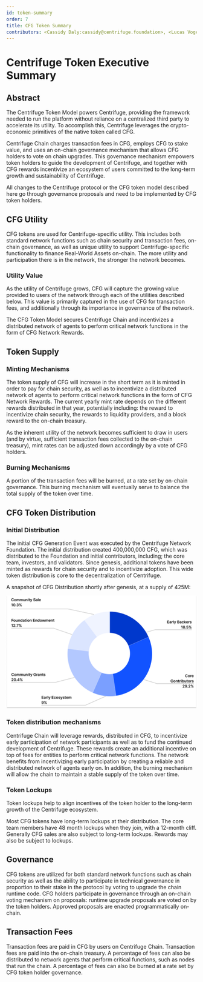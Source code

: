 ```yaml
---
id: token-summary
order: 7
title: CFG Token Summary
contributors: <Cassidy Daly:cassidy@centrifuge.foundation>, <Lucas Vogelsang:lucas@centrifuge.foundation>
---
```


# Centrifuge Token Executive Summary 

## Abstract
The Centrifuge Token Model powers Centrifuge, providing the framework needed to run the platform without reliance on a centralized third party to accelerate its utility. To accomplish this, Centrifuge leverages the crypto-economic primitives of the native token called CFG. 

Centrifuge Chain charges transaction fees in CFG, employs CFG to stake value, and uses an on-chain governance mechanism that allows CFG holders to vote on chain upgrades. This governance mechanism empowers token holders to guide the development of Centrifuge, and together with CFG rewards incentivize an ecosystem of users committed to the long-term growth and sustainability of Centrifuge. 

All changes to the Centrifuge protocol or the CFG token model described here go through governance proposals and need to be implemented by CFG token holders.


## CFG Utility
CFG tokens are used for Centrifuge-specific utility. This includes both standard network functions such as chain security and transaction fees, on-chain governance, as well as unique utility to support Centrifuge-specific functionality to finance Real-World Assets on-chain. The more utility and participation there is in the network, the stronger the network becomes.

### Utility Value
As the utility of Centrifuge grows, CFG will capture the growing value provided to users of the network through each of the utilities described below. This value is primarily captured in the use of CFG for transaction fees, and additionally through its importance in governance of the network. 

The CFG Token Model secures Centrifuge Chain and incentivizes a distributed network of agents to perform critical network functions in the form of CFG Network Rewards.

## Token Supply 

### Minting Mechanisms

The token supply of CFG will increase in the short term as it is minted in order to pay for chain security, as well as to incentivize a distributed network of agents to perform critical network functions in the form of CFG Network Rewards. The current yearly mint rate depends on the different rewards distributed in that year, potentially including: the reward to incentivize chain security, the rewards to liquidity providers, and a block reward to the on-chain treasury.

As the inherent utility of the network becomes sufficient to draw in users (and by virtue, sufficient transaction fees collected to the on-chain treasury), mint rates can be adjusted down accordingly by a vote of CFG holders.

### Burning Mechanisms
A portion of the transaction fees will be burned, at a rate set by on-chain governance. This burning mechanism will eventually serve to balance the total supply of the token over time.

## CFG Token Distribution

### Initial Distribution
The initial CFG Generation Event was executed by the Centrifuge Network Foundation. The initial distribution created 400,000,000 CFG, which was distributed to the Foundation and initial contributors, including; the core team, investors, and validators. Since genesis, additional tokens have been minted as rewards for chain security and to incentivize adoption. This wide token distribution is core to the decentralization of Centrifuge.

A snapshot of CFG Distribution shortly after genesis, at a supply of 425M:

![](./images/token_distribution.png#width=40%)

### Token distribution mechanisms
Centrifuge Chain will leverage rewards, distributed in CFG, to incentivize early participation of network participants as well as to fund the continued development of Centrifuge. These rewards create an additional incentive on top of fees for entities to perform critical network functions. The network benefits from incentivizing early participation by creating a reliable and distributed network of agents early on. In addition, the burning mechanism will allow the chain to maintain a stable supply of the token over time. 

### Token Lockups
Token lockups help to align incentives of the token holder to the long-term growth of the Centrifuge ecosystem.

Most CFG tokens have long-term lockups at their distribution. The core team members have 48 month lockups when they join, with a 12-month cliff. Generally CFG sales are also subject to long-term lockups. Rewards may also be subject to lockups.

## Governance
CFG tokens are utilized for both standard network functions such as chain security as well as the ability to participate in technical governance in proportion to their stake in the protocol by voting to upgrade the chain runtime code. CFG holders participate in governance through an on-chain voting mechanism on proposals: runtime upgrade proposals are voted on by the token holders. Approved proposals are enacted programmatically on-chain.

## Transaction Fees
Transaction fees are paid in CFG by users on Centrifuge Chain. Transaction fees are paid into the on-chain treasury. A percentage of fees can also be distributed to network agents that perform critical functions, such as nodes that run the chain. A percentage of fees can also be burned at a rate set by CFG token holder governance.
